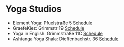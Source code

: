 # Yoga Studios

* Element Yoga: Pfuelstraße 5 [Schedule](https://elementyoga.de/stundenplan/?w=/list-view)
* GraefeKiez: Grimmstr 19 [Schedule](http://www.graefekiezyoga.de/)
* Yoga in English: Grimmstraße 11C [Schedule](https://widget.fitogram.pro/yoga-in-english/?w=/list-view)
* Ashtanga Yoga Shala: Dieffenbachstr. 36 [Schedule](https://ashtangashala-berlin.de/en/schedule-ashtanga-mornging-mysore-practice-in-berlin-kreuzberg/)
